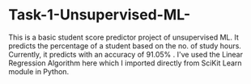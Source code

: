 # Task-1-Unsupervised-ML-
This is a basic student score predictor project of unsupervised ML. It predicts the percentage of a student based on the no. of study hours. Currently, it predicts with an accuracy of 91.05% . I've used the Linear Regression Algorithm here which I imported directly from SciKit Learn module in Python.
